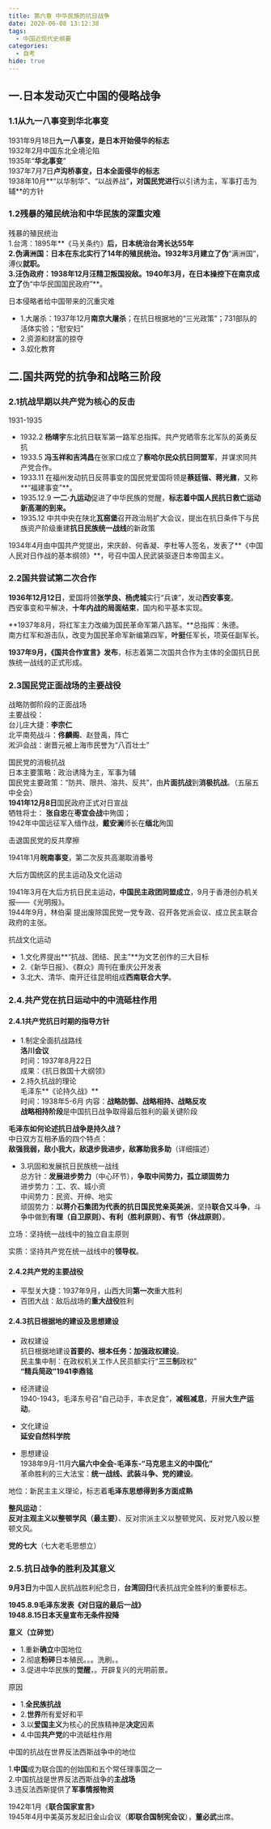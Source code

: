 ```yaml
---
title: 第六章 中华民族的抗日战争
date: 2020-06-08 13:12:38
tags: 
  - 中国近现代史纲要
categories:
  - 自考
hide: true
---
```

## 一.日本发动灭亡中国的侵略战争
### 1.1从九一八事变到华北事变
1931年9月18日**九一八事变，是日本开始侵华的标志**  
1932年2月中国东北全境沦陷  
1935年“**华北事变**”  
1937年7月7日**卢沟桥事变，日本全面侵华的标志**  
1938年10月**“以华制华”、“以战养战”**，对国民党进行**以引诱为主，军事打击为辅**的方针

### 1.2残暴的殖民统治和中华民族的深重灾难
残暴的殖民统治  
1.台湾：1895年**《马关条约》**后，日本统治台湾长达55年   
2.伪满洲国：日本在东北实行了14年的殖民统治。1932年3月建立了伪**“满洲国”，溥仪**就职。  
3.汪伪政府：1938年12月汪精卫叛国投敌。1940年3月，在日本操控下在南京成立了**伪“中华民国国民政府”**。  

日本侵略者给中国带来的沉重灾难
- 1.大屠杀：1937年12月**南京大屠杀**；在抗日根据地的“三光政策”；731部队的活体实验；“慰安妇”
- 2.资源和财富的掠夺
- 3.奴化教育

## 二.国共两党的抗争和战略三阶段

### 2.1抗战早期以共产党为核心的反击
1931-1935  
- 1932.2 **杨靖宇**东北抗日联军第一路军总指挥。共产党晒零东北军队的英勇反抗
- 1933.5 **冯玉祥和吉鸿昌**在张家口成立了**察哈尔民众抗日同盟军**，并谋求同共产党合作。
- 1933.11 在福州发动抗日反蒋事变的国民党爱国将领是**蔡廷锴、蒋光鼐**，又称**“福建事变”**。
- 1935.12.9 **一二·九运动**促进了中华民族的觉醒，**标志着中国人民抗日救亡运动新高潮的到来。**
- 1935.12 中共中央在陕北**瓦窑堡**召开政治局扩大会议，提出在抗日条件下与民族资产阶级重建**抗日民族统一战线**的新政策

1934年4月由中国共产党提出，宋庆龄、何香凝、李杜等人签名，发表了**《中国人民对日作战的基本纲领》**，号召中国人民武装驱逐日本帝国主义。

### 2.2国共尝试第二次合作
**1936年12月12日**，爱国将领**张学良、杨虎城**实行“兵谏”，发动**西安事变**。  
西安事变和平解决，**十年内战的局面结束**，国内和平基本实现。

**1937年8月，将红军主力改编为国民革命军第八路军。**总指挥：朱德。  
南方红军和游击队，改变为国民革命军新编第四军，**叶挺**任军长，项英任副军长。  

**1937年9月，《国共合作宣言》发布**，标志着第二次国共合作为主体的全国抗日民族统一战线的正式形成。

### 2.3国民党正面战场的主要战役

战略防御阶段的正面战场  
主要战役：  
台儿庄大捷：**李宗仁**  
北平南苑战斗：**佟麟阁**、赵登禹，阵亡  
淞沪会战：谢晋元被上海市民誉为“八百壮士”  

国民党的消极抗战  
日本主要策略：政治诱降为主，军事为辅  
国民党主要政策：“防共、限共、溶共、反共”，由**片面抗战**到**消极抗战**。（五届五中全会）  
**1941年12月8日**国民政府正式对日宣战  
牺牲将士：
**张自忠**在**枣宜会战**中殉国；  
1942年中国远征军入缅作战，**戴安澜**师长在**缅北**殉国

击退国民党的反共摩擦  

1941年1月**皖南事变**，第二次反共高潮取消番号

大后方国统区的民主运动及文化运动

1941年3月在大后方抗日民主运动，**中国民主政团同盟成立**，9月于香港创办机关报——《光明报》。  
1944年9月，林伯渠
提出废除国民党一党专政、召开各党派会议、成立民主联合政府的主张。

抗战文化运动  
- 1.文化界提出**“抗战、团结、民主”**为文艺创作的三大目标   
- 2.《新华日报》、《群众》周刊在重庆公开发表
- 3.北大、清华、南开迁往昆明组成**西南联合大学**。


### 2.4.共产党在抗日运动中的中流砥柱作用

#### 2.4.1共产党抗日时期的指导方针
- 1.制定全面抗战路线  
 **洛川会议**  
 时间：1937年8月22日  
 成果：《抗日救国十大纲领》
- 2.持久抗战的理论  
毛泽东**《论持久战》**  
时间：1938年5-6月
内容：**战略防御、战略相持、战略反攻**  
 **战略相持阶段**是中国抗日战争取得最后胜利的最关键阶段


**毛泽东如何论述抗日战争是持久战？**  
中日双方互相矛盾的四个特点：  
**敌强我弱，敌小我大，敌退步我进步，敌寡助我多助**（详细描述）
- 3.巩固和发展抗日民族统一战线  
总方针：**发展进步势力**（中心环节），**争取中间势力，孤立顽固势力**  
进步势力：工、农、城小资  
中间势力：民资、开绅、地实  
顽固势力：**以蒋介石集团为代表的抗日国民党亲英美派**，坚持**联合又斗争**，斗争中做到**有理（自卫原则）、有利（胜利原则）、有节（休战原则）**。

立场：坚持统一战线中的独立自主原则

实质：坚持共产党在统一战线中的**领导权**。

#### 2.4.2共产党的主要战役
- 平型关大捷：1937年9月，山西大同**第一次**重大胜利
- 百团大战：敌后战场的**重大战役**胜利

#### 2.4.3抗日根据地的建设及思想建设
- 政权建设  
抗日根据地建设**首要的、根本任务：加强政权建设**。  
民主集中制：在政权机关工作人民员额实行“**三三制**政权”  
**“精兵简政”1941李鼎铭**

- 经济建设   
1940-1943，毛泽东号召“自己动手，丰衣足食”，**减租减息**，开展**大生产运动**。

- 文化建设  
**延安自然科学院**


- 思想建设  
1938年9月-11月**六届六中全会-毛泽东-“马克思主义的中国化”**  
革命胜利的三大法宝：**统一战线、武装斗争、党的建设**。

地位：新民主主义理论，标志着**毛泽东思想得到多方面成熟**

**整风运动**：  
**反对主观主义以整顿学风（最主要）**、反对宗派主义以整顿党风、反对党八股以整顿文风。  

**党的七大**（七大老毛思想立）

### 2.5.抗日战争的胜利及其意义
**9月3日**为中国人民抗战胜利纪念日，**台湾回归**代表抗战完全胜利的重要标志。

**1945.8.9毛泽东发表《对日寇的最后一战》  
1948.8.15日本天皇宣布无条件投降**

**意义（立碎觉）**  
- 1.重新**确立**中国地位
- 2.彻底**粉碎**日本殖民。。。洗刷。。
- 3.促进中华民族的**觉醒**，。开辟复兴的光明前景。

原因  
- 1.**全民族抗战**
- 2.**世界**所有爱好和平
- 3.以**爱国主义**为核心的民族精神是**决定**因素
- 4.中国**共产党**的中流砥柱作用

中国的抗战在世界反法西斯战争中的地位

1.**中国**成为联合国的创始国和五个常任理事国之一  
2.中国抗战是世界反法西斯战争的**主战场**  
3.违反法西斯提供了**军事情报物资**

1942年1月《**联合国家宣言**》  
1945年4月中美英苏发起旧金山会议（**即联合国制宪会议**），**董必武**出席。